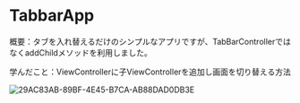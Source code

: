 # TabbarApp

概要：タブを入れ替えるだけのシンプルなアプリですが、TabBarControllerではなくaddChildメソッドを利用しました。

学んだこと：ViewControllerに子ViewControllerを追加し画面を切り替える方法

![29AC83AB-89BF-4E45-B7CA-AB88DAD0DB3E](https://user-images.githubusercontent.com/74137008/115435490-daf69100-a244-11eb-88df-177ff25d9172.png)
